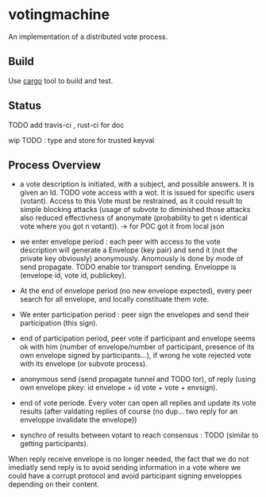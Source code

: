 votingmachine
=============

An implementation of a distributed vote process.

Build
-----

Use [cargo](http://crates.io) tool to build and test.

Status
------

TODO add travis-ci , rust-ci for doc

wip
TODO : type and store for trusted keyval

Process Overview
----------------

- a vote description is initiated, with a subject, and possible answers. It is given an Id.
TODO vote access with a wot.
It is issued for specific users (votant).
Access to this Vote must be restrained, as it could result to simple blocking attacks (usage of subvote to diminished those attacks also reduced effectivness of anonymate (probability to get n identical vote where you got n votant)).
 -> for POC got it from local json

- we enter envelope period : each peer with access to the vote description will generate a Envelope (key pair) and send it (not the private key obviously) anonymously.
Anomously is done by mode of send propagate. TODO enable tor transport sending. Enveloppe is (envelope id, vote id, publickey).

- At the end of envelope period (no new envelope expected), every peer search for all envelope, and locally constituate them vote. 

- We enter participation period : peer sign the envelopes and send their participation (this sign).

- end of participation period, peer vote if participant and envelope seems ok with him (number of envelope/number of participant, presence of its own envelope signed by participants...), if wrong he vote rejected vote with its envelope (or subvote process).

- anonymous send (send propagate tunnel and TODO tor), of reply (using own envelope pkey: id envelope + id vote + vote + envsign).

- end of vote periode. Every voter can open all replies and update its vote results (after valdating replies of course (no dup... two reply for an enveloppe invalidate the envelope))

- synchro of results between votant to reach consensus : TODO (similar to getting participants).

When reply receive envelope is no longer needed, the fact that we do not imediatly send reply is to avoid sending information in a vote where we could have a corrupt protocol and avoid participant signing enveloppes depending on their content.

